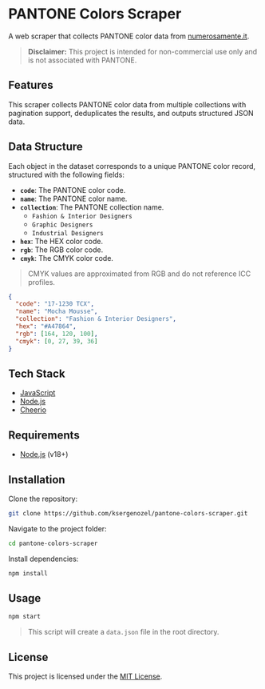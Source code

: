 # PANTONE Colors Scraper

A web scraper that collects PANTONE color data from [numerosamente.it](https://www.numerosamente.it).

> **Disclaimer:**
> This project is intended for non-commercial use only and is not associated with PANTONE.

## Features

This scraper collects PANTONE color data from multiple collections with pagination support, deduplicates the results, and outputs structured JSON data.

## Data Structure

Each object in the dataset corresponds to a unique PANTONE color record, structured with the following fields:

- **`code`**: The PANTONE color code.
- **`name`**: The PANTONE color name.
- **`collection`**: The PANTONE collection name.
  - `Fashion & Interior Designers`
  - `Graphic Designers`
  - `Industrial Designers`
- **`hex`**: The HEX color code.
- **`rgb`**: The RGB color code.
- **`cmyk`**: The CMYK color code.

> CMYK values are approximated from RGB and do not reference ICC profiles.

```json
{
  "code": "17-1230 TCX",
  "name": "Mocha Mousse",
  "collection": "Fashion & Interior Designers",
  "hex": "#A47864",
  "rgb": [164, 120, 100],
  "cmyk": [0, 27, 39, 36]
}
```

## Tech Stack

- [JavaScript](https://developer.mozilla.org/en-US/docs/Web/JavaScript/)
- [Node.js](https://nodejs.org/)
- [Cheerio](https://cheerio.js.org/)

## Requirements

- [Node.js](https://nodejs.org/) (v18+)

## Installation

Clone the repository:

```bash
git clone https://github.com/ksergenozel/pantone-colors-scraper.git
```

Navigate to the project folder:

```bash
cd pantone-colors-scraper
```

Install dependencies:

```bash
npm install
```

## Usage

```bash
npm start
```

> This script will create a `data.json` file in the root directory.

## License

This project is licensed under the [MIT License](LICENSE).
